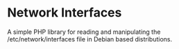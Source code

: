 # Network Interfaces
A simple PHP library for reading and manipulating the /etc/network/interfaces file in Debian based distributions. 